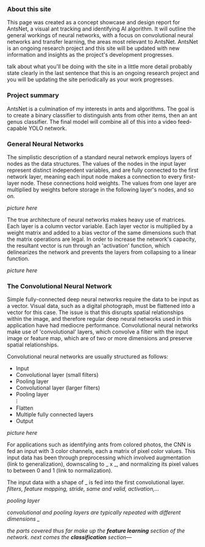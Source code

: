 [comment]: hi

### About this site

This page was created as a concept showcase and design report for AntsNet, a visual ant tracking and identifying AI algorithm. It will outline the general workings of neural networks, with a focus on convolutional neural networks and transfer learning, the areas most relevant to AntsNet. AntsNet is an ongoing research project and this site will be updated with new information and insights as the project's development progresses.

talk about what you'll be doing with the site in a little more detail
probably state clearly in the last sentence that this is an ongoing research project and you will be updating the site periodically as your work progresses.

### Project summary

AntsNet is a culmination of my interests in ants and algorithms. The goal is to create a binary classifier to distinguish ants from other items, then an ant genus classifier. The final model will combine all of this into a video feed-capable YOLO network.

### General Neural Networks

The simplistic description of a standard neural network employs layers of nodes as the data structures. The values of the nodes in the input layer represent distinct independent variables, and are fully connected to the first network layer, meaning each input node makes a connection to every first-layer node. These connections hold weights. The values from one layer are multiplied by weights before storage in the following layer's nodes, and so on.

*picture here*

The true architecture of neural networks makes heavy use of matrices. Each layer is a column vector variable. Each layer vector is multiplied by a weight matrix and added to a bias vector of the same dimensions such that the matrix operations are legal. In order to increase the network's capacity, the resultant vector is run through an 'activation' function, which delinearizes the network and prevents the layers from collapsing to a linear function.

*picture here*

### The Convolutional Neural Network

Simple fully-connected deep neural networks require the data to be input as a vector. Visual data, such as a digital photograph, must be flattened into a vector for this case. The issue is that this disrupts spatial relationships within the image, and therefore regular deep neural networks used in this application have had mediocre performance. Convolutional neural networks make use of 'convolutional' layers, which convolve a filter with the input image or feature map, which are of two or more dimensions and preserve spatial relationships.

Convolutional neural networks are usually structured as follows:

- Input
- Convolutional layer (small filters)
- Pooling layer
- Convolutional layer (larger filters)
- Pooling layer  
⁝
- Flatten
- Multiple fully connected layers
- Output

*picture here*

For applications such as identifying ants from colored photos, the CNN is fed an input with 3 color channels, each a matrix of pixel color values. This input data has been through preprocessing which involved augmentation (link to generalization), downscaling to _ x _, and normalizing its pixel values to between 0 and 1 (link to normalization).

The input data with a shape of _ is fed into the first convolutional layer. *filters, feature mapping, stride, same and valid, activation,...*

*pooling layer*

*convolutional and pooling layers are typically repeated with different dimensions _*

*the parts covered thus far make up the **feature learning** section of the network. next comes the **classification** section—*